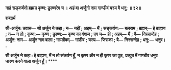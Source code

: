 **नाहं सङ्कर्षणो ब्रह्मन्न कृष्ण: काॢष्णरेव च ।** **अहं वा अर्जुनो नाम गाण्डीवं यस्य वै धनु: ॥ ३२॥** 

**शब्दार्थ** 

**श्री-अर्जुन: उवाच—** **श्री अर्जुन ने कहा** **; न—** **नहीं** **; अहम्—** **मैं** **; सङ्कर्षण:—** **बलराम** **; ब्रह्मन्—** **हे ब्राह्मण** **; न—** **न तो** **; कृष्ण:—** **कृष्ण** **; काॢष्ण:—** **कृष्ण का वंशज** **; एव च—** **ही** **; अहम्—** **मैं** **; वै—** **निस्सन्देह** **; अर्जुन: नाम—** **अर्जुन नाम वाला** **; गाण्डीवम्—** **गांडीव** **; यस्य—** **जिसका** **; वै—** **निस्सन्देह** **; धनु:—** **धनुष।** **.** 

**श्री अर्जुन ने कहा : हे ब्राह्मण, मैं न तो संकर्षण हूँ, न कृष्ण और न ही कृष्ण का पुत्र,** **प्रत्युत मैं गाण्डीव धनुष धारण करने वाला अर्जुन हूँ।** **** 